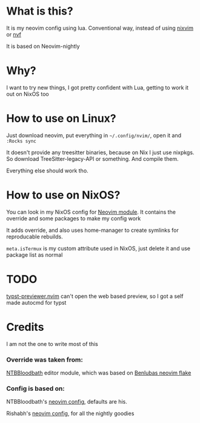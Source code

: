 # What is this?
It is my neovim config using lua. Conventional way, instead of using [nixvim](https://github.com/nix-community/nixvim) or [nvf](https://github.com/NotAShelf/nvf)

It is based on Neovim-nightly

# Why?
I want to try new things, I got pretty confident with Lua, getting to work it out on NixOS too

# How to use on Linux?

Just download neovim, put everything in `~/.config/nvim/`, open it and `:Rocks sync`

It doesn't provide any treesitter binaries, because on Nix I just use nixpkgs. So download TreeSitter-legacy-API or something. And compile them.

Everything else should work tho.

# How to use on NixOS?
You can look in my NixOS config for [Neovim module](https://github.com/Ladas552/Nix-Is-Unbreakable/blob/master/homeModules/neovim/default.nix). It contains the override and some packages to make my config work

It adds override, and also uses home-manager to create symlinks for reproducable rebuilds.

`meta.isTermux` is my custom attribute used in NixOS, just delete it and use package list as normal

# TODO
[typst-previewer.nvim](https://github.com/chomosuke/typst-preview.nvim) can't open the web based preview, so I got a self made autocmd for typst

# Credits

I am not the one to write most of this

### Override was taken from:
[NTBBloodbath](https://github.com/NTBBloodbath/tundra/blob/master/nixos/modules/system/editor.nix) editor module, which was based on [Benlubas neovim flake](https://github.com/benlubas/.dotfiles/blob/main/nvim/flake.nix)

### Config is based on:

NTBBloodbath's [neovim config](https://github.com/NTBBloodbath/nvim), defaults are his.

Rishabh's [neovim config](https://github.com/Rishabh672003/Neovim), for all the nightly goodies
